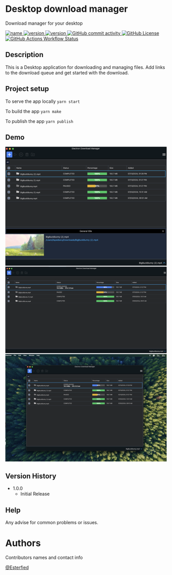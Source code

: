 # Desktop download manager

Download manager for your desktop

<a href="#badge">
<img alt="name" src="https://img.shields.io/badge/dynamic/json?url=https://raw.githubusercontent.com/esterified/electron-download-manager/main/package.json&query=$.name&label=project&color=green&logo=electron">
</a>
<a href="#badge">
<img alt="version" src="https://img.shields.io/badge/dynamic/json?url=https://raw.githubusercontent.com/esterified/electron-download-manager/main/package.json&query=$.version&label=version&logo=npm">
</a>
<a href="#badge">
<img alt="version" src="https://img.shields.io/badge/dynamic/json?url=https://raw.githubusercontent.com/esterified/electron-download-manager/main/package.json&query=$.author.name&label=author&color=">
</a>
<a href="#badge">
<img alt="GitHub commit activity" src="https://img.shields.io/github/commit-activity/y/esterified/electron-download-manager?logo=github">
</a>
<a href="#badge">
<img alt="GitHub License" src="https://img.shields.io/github/license/esterified/electron-download-manager">
</a>
<a href="#badge">
<img alt="GitHub Actions Workflow Status" src="https://img.shields.io/github/actions/workflow/status/esterified/electron-download-manager/ci.yml">
</a>

## Description

This is a Desktop application for downloading and managing files. Add links to the download queue and get started with the download.

## Project setup

To serve the app locally `yarn start`

To build the app `yarn make`

To publish the app `yarn publish`

## Demo

![alt text](./docs/3.png)
![alt text](./docs/1.png)
![alt text](./docs/2.png)

## Version History

- 1.0.0
  - Initial Release

## Help

Any advise for common problems or issues.

# Authors

Contributors names and contact info

[@Esterfied](https://github.com/esterified)
